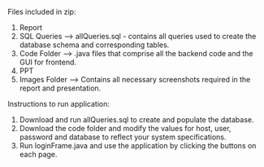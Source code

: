 Files included in zip:
1.  Report
2.	SQL Queries --> allQueries.sql - contains all queries used to create the database schema and corresponding tables.
3.	Code Folder --> .java files that comprise all the backend code and the GUI for frontend.
4.  PPT
5.  Images Folder --> Contains all necessary screenshots required in the report and presentation.

Instructions to run application:
1.	Download and run allQueries.sql to create and populate the database.
2.	Download the code folder and modify the values for host, user, password and database to reflect your system specifications.
3.	Run loginFrame.java and use the application by clicking the buttons on each page.

